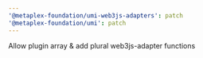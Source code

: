 ```yaml
---
'@metaplex-foundation/umi-web3js-adapters': patch
'@metaplex-foundation/umi': patch
---
```


Allow plugin array & add plural web3js-adapter functions
